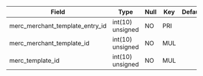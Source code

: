 **Field**|**Type**|**Null**|**Key**|**Default**|**Notes**
-----|-----|-----|-----|-----|-----
merc\_merchant\_template\_entry\_id|int(10) unsigned|NO|PRI| |auto\_increment
merc\_merchant\_template\_id|int(10) unsigned|NO|MUL| | 
merc\_template\_id|int(10) unsigned|NO|MUL| | 